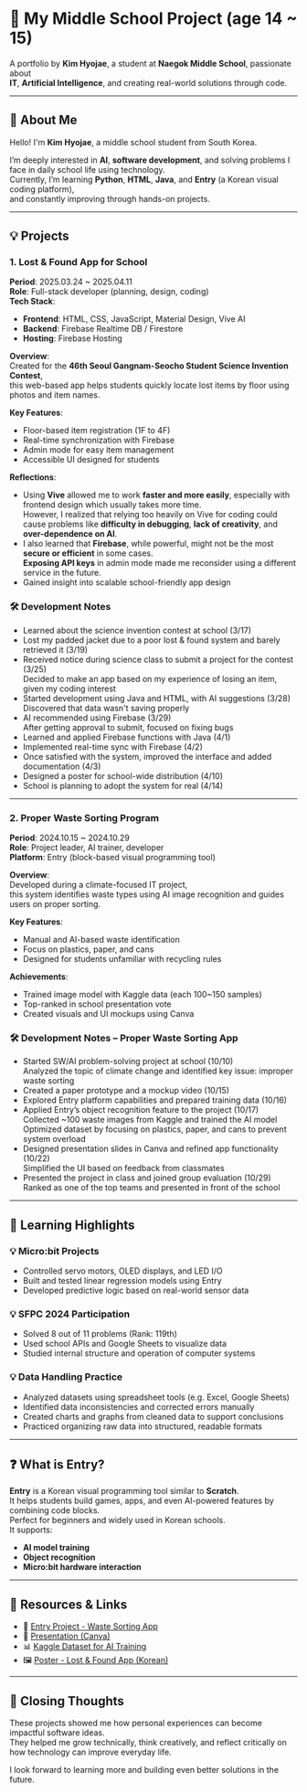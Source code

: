 # 📘 My Middle School Project (age 14 ~ 15)

A portfolio by **Kim Hyojae**, a student at **Naegok Middle School**, passionate about  
**IT**, **Artificial Intelligence**, and creating real-world solutions through code.



---



## 👋 About Me

Hello! I'm **Kim Hyojae**, a middle school student from South Korea.  

I’m deeply interested in **AI**, **software development**, and solving problems I face in daily school life using technology.  
Currently, I’m learning **Python**, **HTML**, **Java**, and **Entry** (a Korean visual coding platform),  
and constantly improving through hands-on projects.



---



## 💡 Projects



### 1. Lost & Found App for School  
**Period**: 2025.03.24 ~ 2025.04.11  
**Role**: Full-stack developer (planning, design, coding)  
**Tech Stack**:
- **Frontend**: HTML, CSS, JavaScript, Material Design, Vive AI  
- **Backend**: Firebase Realtime DB / Firestore  
- **Hosting**: Firebase Hosting  

**Overview**:  
Created for the **46th Seoul Gangnam-Seocho Student Science Invention Contest**,  
this web-based app helps students quickly locate lost items by floor using photos and item names.

**Key Features**:
- Floor-based item registration (1F to 4F)  
- Real-time synchronization with Firebase  
- Admin mode for easy item management  
- Accessible UI designed for students  

**Reflections**:
-  Using **Vive** allowed me to work **faster and more easily**, especially with frontend design which usually takes more time.  
  However, I realized that relying too heavily on Vive for coding could cause problems like **difficulty in debugging**, **lack of creativity**, and **over-dependence on AI**.
-  I also learned that **Firebase**, while powerful, might not be the most **secure or efficient** in some cases.  
  **Exposing API keys** in admin mode made me reconsider using a different service in the future.
- Gained insight into scalable school-friendly app design

### 🛠 **Development Notes**

- Learned about the science invention contest at school (3/17)  
- Lost my padded jacket due to a poor lost & found system and barely retrieved it (3/19)  
- Received notice during science class to submit a project for the contest (3/25)  
  Decided to make an app based on my experience of losing an item, given my coding interest  
- Started development using Java and HTML, with AI suggestions (3/28)  
  Discovered that data wasn't saving properly  
- AI recommended using Firebase (3/29)  
  After getting approval to submit, focused on fixing bugs  
- Learned and applied Firebase functions with Java (4/1)  
- Implemented real-time sync with Firebase (4/2)  
- Once satisfied with the system, improved the interface and added documentation (4/3)  
- Designed a poster for school-wide distribution (4/10)  
- School is planning to adopt the system for real (4/14)  



---



### 2. Proper Waste Sorting Program  
**Period**: 2024.10.15 ~ 2024.10.29  
**Role**: Project leader, AI trainer, developer  
**Platform**: Entry (block-based visual programming tool)  

**Overview**:  
Developed during a climate-focused IT project,  
this system identifies waste types using AI image recognition and guides users on proper sorting.

**Key Features**:
- Manual and AI-based waste identification  
- Focus on plastics, paper, and cans  
- Designed for students unfamiliar with recycling rules  

**Achievements**:
- Trained image model with Kaggle data (each 100~150 samples)  
- Top-ranked in school presentation vote  
- Created visuals and UI mockups using Canva

### 🛠 Development Notes – Proper Waste Sorting App

- Started SW/AI problem-solving project at school (10/10)  
  Analyzed the topic of climate change and identified key issue: improper waste sorting  
- Created a paper prototype and a mockup video (10/15)  
- Explored Entry platform capabilities and prepared training data (10/16)  
- Applied Entry’s object recognition feature to the project (10/17)  
  Collected ~100 waste images from Kaggle and trained the AI model  
  Optimized dataset by focusing on plastics, paper, and cans to prevent system overload  
- Designed presentation slides in Canva and refined app functionality (10/22)  
  Simplified the UI based on feedback from classmates  
- Presented the project in class and joined group evaluation (10/29)  
  Ranked as one of the top teams and presented in front of the school  

  

---



## 💫 Learning Highlights  




### 💡 Micro:bit Projects
- Controlled servo motors, OLED displays, and LED I/O  
- Built and tested linear regression models using Entry  
- Developed predictive logic based on real-world sensor data  



### 💡 SFPC 2024 Participation
- Solved 8 out of 11 problems (Rank: 119th)  
- Used school APIs and Google Sheets to visualize data  
- Studied internal structure and operation of computer systems  



### 💡 Data Handling Practice
- Analyzed datasets using spreadsheet tools (e.g. Excel, Google Sheets)  
- Identified data inconsistencies and corrected errors manually  
- Created charts and graphs from cleaned data to support conclusions  
- Practiced organizing raw data into structured, readable formats  



---



## ❓ What is Entry?  


**Entry** is a Korean visual programming tool similar to **Scratch**.  
It helps students build games, apps, and even AI-powered features by combining code blocks.  
Perfect for beginners and widely used in Korean schools.  
It supports:
- **AI model training**
- **Object recognition**
- **Micro:bit hardware interaction**




---



## 🎁 Resources & Links  


- 🔗 [Entry Project - Waste Sorting App](https://playentry.org/project/671593d4c40ad113746d7067)  
- 🎥 [Presentation (Canva)](https://www.canva.com/design/DAGlgHBqS0U/5Zv8k1mrrHjHVt1lRMjH6w/edit)  
- 📊 [Kaggle Dataset for AI Training](https://www.kaggle.com/datasets/asdasdasasdas/garbage-classification)
- 🖼 [Poster - Lost & Found App (Korean) ](https://www.canva.com/design/DAGTPe0au8E/fj4cUME4IcYzAhzeEHhMFg/e)


---



## 🙌 Closing Thoughts  


These projects showed me how personal experiences can become impactful software ideas.  
They helped me grow technically, think creatively, and reflect critically on how technology can improve everyday life.  

I look forward to learning more and building even better solutions in the future.

